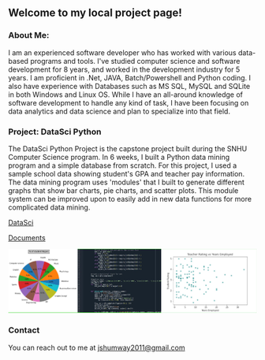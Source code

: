 <title>John Shumway's Homepage</title>

## Welcome to my local project page!
### About Me:

I am an experienced software developer who has worked with various data-based programs and tools. I've studied computer science and software development for 8 years, and worked in the development industry for 5 years.  I am proficient in .Net, JAVA, Batch/Powershell and Python coding. I also have experience with Databases such as MS SQL, MySQL and SQLite in both Windows and Linux OS.  While I have an all-around knowledge of software development to handle any kind of task, I have been focusing on data analytics and data science and plan to specialize into that field.



### Project: DataSci Python
The DataSci Python Project is the capstone project built during the SNHU Computer Science program. In 6 weeks, I built a Python data mining program and a simple database from scratch. For this project, I used a sample school data showing student's GPA and teacher pay information. The data mining program uses 'modules' that I built to generate different graphs that show bar charts, pie charts, and scatter plots. This module system can be improved upon to easily add in new data functions for more complicated data mining.

[DataSci](https://github.com/JSdata91/JSdata91.github.io/tree/main/DataSci/src) 

[Documents](https://github.com/JSdata91/JSdata91.github.io/tree/main/Documents) 

![Image](Images/DS_ImageBanner.JPG)


### Contact

You can reach out to me at jshumway2011@gmail.com
